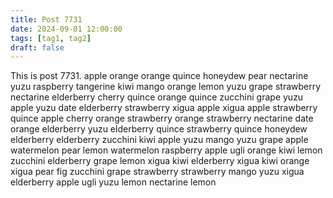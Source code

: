 ```yaml
---
title: Post 7731
date: 2024-09-01 12:00:00
tags: [tag1, tag2]
draft: false
---
```

This is post 7731.
apple
orange
orange
quince
honeydew
pear
nectarine
yuzu
raspberry
tangerine
kiwi
mango
orange
lemon
yuzu
grape
strawberry
nectarine
elderberry
cherry
quince
orange
quince
zucchini
grape
yuzu
apple
yuzu
date
elderberry
strawberry
xigua
apple
xigua
apple
strawberry
quince
apple
cherry
orange
strawberry
orange
strawberry
nectarine
date
orange
elderberry
yuzu
elderberry
quince
strawberry
quince
honeydew
elderberry
elderberry
zucchini
kiwi
apple
yuzu
mango
yuzu
grape
apple
watermelon
pear
lemon
watermelon
raspberry
apple
ugli
orange
kiwi
lemon
zucchini
elderberry
grape
lemon
xigua
kiwi
elderberry
xigua
kiwi
orange
xigua
pear
fig
zucchini
grape
strawberry
strawberry
mango
yuzu
xigua
elderberry
apple
ugli
yuzu
lemon
nectarine
lemon
